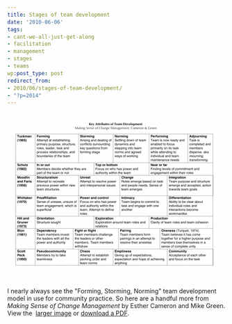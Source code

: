 ```yaml
---
title: Stages of team development
date: '2010-06-06'
tags:
- cant-we-all-just-get-along
- facilitation
- management
- stages
- teams
wp:post_type: post
redirect_from:
- 2010/06/stages-of-team-development/
- "?p=2014"
---
```


[![](/uploads/2010-06-06-Stages-of-team-development/Stages-of-Team-Development-500x386.png "Stages of Team Development")](/uploads/2010-06-06-Stages-of-team-development/Stages-of-Team-Development.png)

I nearly always see the "Forming, Storming, Norming" team development model in use for community practice. So here are a handful more from _Making Sense of Change Management_ by Esther Cameron and Mike Green. View the  [larger image](/uploads/2010-06-06-Stages-of-team-development/Stages-of-Team-Development.png) or [download a PDF](/uploads/2010-06-06-Stages-of-team-development/Stages-of-Team-Development.pdf).
